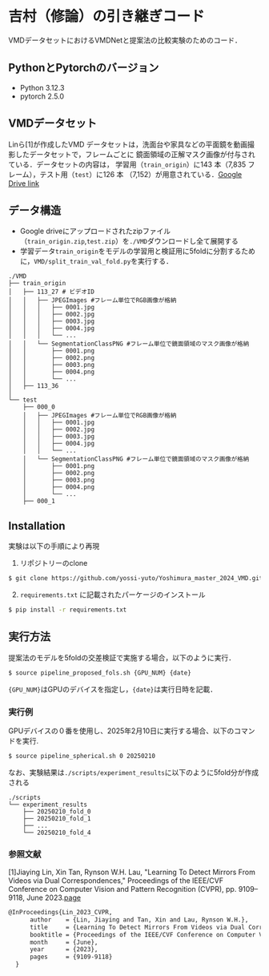 # 吉村（修論）の引き継ぎコード
VMDデータセットにおけるVMDNetと提案法の比較実験のためのコード．

## PythonとPytorchのバージョン
- Python 3.12.3
- pytorch 2.5.0



## VMDデータセット
Linら[1]が作成したVMD データセットは，洗面台や家具などの平面鏡を動画撮影したデータセットで，フレームごとに
鏡面領域の正解マスク画像が付与されている．データセットの内容は，
学習用（```train_origin```）に143 本（7,835 フレーム），テスト用（```test```）に126 本
（7,152）が用意されている．[Google Drive link](https://drive.google.com/drive/folders/1ECfkY8RyAyjYu9lTm7vvvU6ZE2Tg2Ush?usp=drive_link)



## データ構造
- Google driveにアップロードされたzipファイル（```train_origin.zip```,```test.zip```）を```./VMD```ダウンロードし全て展開する
- 学習データ```train_origin```をモデルの学習用と検証用に5foldに分割するために，```VMD/split_train_val_fold.py```を実行する．

```
./VMD
├── train_origin
│   ├── 113_27 # ビデオID
│   │   ├── JPEGImages #フレーム単位でRGB画像が格納
│   │   │   ├── 0001.jpg
│   │   │   ├── 0002.jpg
│   │   │   ├── 0003.jpg
│   │   │   ├── 0004.jpg
│   │   │   └── ...
│   │   └── SegmentationClassPNG #フレーム単位で鏡面領域のマスク画像が格納
│   │       ├── 0001.png
│   │       ├── 0002.png
│   │       ├── 0003.png
│   │       ├── 0004.png
│   │       └── ...
│   ├── 113_36
│
└── test
    ├── 000_0
    │   ├── JPEGImages #フレーム単位でRGB画像が格納
    │   │   ├── 0001.jpg
    │   │   ├── 0002.jpg
    │   │   ├── 0003.jpg
    │   │   ├── 0004.jpg
    │   │   └── ...
    │   └── SegmentationClassPNG #フレーム単位で鏡面領域のマスク画像が格納
    │       ├── 0001.png
    │       ├── 0002.png
    │       ├── 0003.png
    │       ├── 0004.png
    │       └── ...
    ├── 000_1

```

## Installation
実験は以下の手順により再現
1. リポジトリーのclone
```bash
$ git clone https://github.com/yossi-yuto/Yoshimura_master_2024_VMD.git
```
2.  ```requirements.txt``` に記載されたパーケージのインストール
```bash
$ pip install -r requirements.txt
```

## 実行方法
提案法のモデルを5foldの交差検証で実施する場合，以下のように実行．
```bash 
$ source pipeline_proposed_fols.sh {GPU_NUM} {date}
```
`{GPU_NUM}`はGPUのデバイスを指定し，`{date}`は実行日時を記載．

### 実行例
GPUデバイスの０番を使用し、2025年2月10日に実行する場合、以下のコマンドを実行.

```bash
$ source pipeline_spherical.sh 0 20250210
```
なお、実験結果は```./scripts/experiment_results```に以下のように5fold分が作成される
```
./scripts
└── experiment_results
    ├── 20250210_fold_0
    ├── 20250210_fold_1
    ├── ...
    └── 20250210_fold_4
```


### 参照文献

[1]Jiaying Lin, Xin Tan, Rynson W.H. Lau, "Learning To Detect Mirrors From Videos via Dual Correspondences," Proceedings of the IEEE/CVF Conference on Computer Vision and Pattern Recognition (CVPR), pp. 9109–9118, June 2023.[page](https://cvpr.thecvf.com/virtual/2023/poster/21597)
```markdown
@InProceedings{Lin_2023_CVPR,
      author    = {Lin, Jiaying and Tan, Xin and Lau, Rynson W.H.},
      title     = {Learning To Detect Mirrors From Videos via Dual Correspondences},
      booktitle = {Proceedings of the IEEE/CVF Conference on Computer Vision and Pattern Recognition (CVPR)},
      month     = {June},
      year      = {2023},
      pages     = {9109-9118}
  }
```
